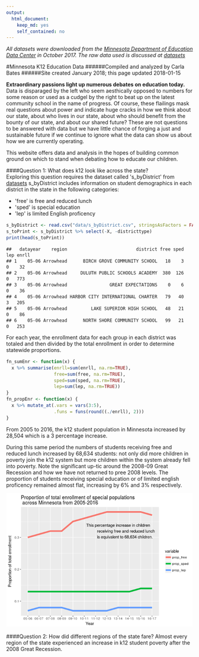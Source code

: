 ```yaml
---
output: 
  html_document: 
    keep_md: yes
    self_contained: no
---
```


_All datasets were downloaded from the [Minnesota Department of Education Data Center](http://w20.education.state.mn.us/MDEAnalytics/DataTopic.jsp?TOPICID=3) in October 2017._ 
_The raw data used is discussed at [datasets](datasets.Rmd)_


#[](#header-1)Minnesota K12 Education Data
######[](#header-6)Compiled and analyzed by Carla Bates
######[](#header-6)Site created January 2018; this page updated 2018-01-15

**Extraordinary passions light up numerous debates on education today.**  Data is disparaged by the left who seem aesthically opposed to numbers for some reason or used as a cudgel by the right to beat up on the latest community school in the name of progress.  Of course, these flailings mask real questions about power and indicate huge cracks in how we think about our state, about who lives in our state, about who should benefit from the bounty of our state, and about our shared future? These are not questions to be answered with data but we have little chance of forging a just and sustainable future if we continue to ignore what the data can show us about how we are currently operating.

This website offers data and analysis in the hopes of building common ground on which to stand when debating how to educate our children.

####[](#header-4)Question 1:  What does k12 look like across the state?  
Exploring this question requires the dataset called 's_byDistrict' from [datasets](datasets.Rmd) s_byDistrict includes information on student demographics in each district in the state in the following categories:
- 'free' is free and reduced lunch
- 'sped' is special education
- 'lep' is limited English proficency


```r
s_byDistrict <- read.csv("data/s_byDistrict.csv", stringsAsFactors = FALSE)
s_toPrint <- s_byDistrict %>% select(-X, -districttype)  
print(head(s_toPrint))
```

```
##   datayear    region                          district free sped lep enrll
## 1    05-06 Arrowhead      BIRCH GROVE COMMUNITY SCHOOL   18    3   0    32
## 2    05-06 Arrowhead     DULUTH PUBLIC SCHOOLS ACADEMY  380  126   0   773
## 3    05-06 Arrowhead                GREAT EXPECTATIONS    0    6   0    36
## 4    05-06 Arrowhead HARBOR CITY INTERNATIONAL CHARTER   79   40   3   205
## 5    05-06 Arrowhead         LAKE SUPERIOR HIGH SCHOOL   48   21   0    86
## 6    05-06 Arrowhead      NORTH SHORE COMMUNITY SCHOOL   99   21   0   253
```

For each year, the enrollment data for each group in each district was totaled and then divided by the total enrollment in order to determine statewide proportions.


```r
fn_sumEnr <- function(x) {
  x %>% summarise(enrll=sum(enrll, na.rm=TRUE),
                  free=sum(free, na.rm=TRUE), 
                  sped=sum(sped, na.rm=TRUE),
                  lep=sum(lep, na.rm=TRUE))
}
fn_propEnr <- function(x) {
  x %>% mutate_at(.vars = vars(3:5), 
                  .funs = funs(round((./enrll), 2)))
}
```

From 2005 to 2016, the k12 student population in Minnesota increased by 28,504 which is a 3 percentage increase. 



During this same period the numbers of students receiving free and reduced lunch increased by 68,634 students:  not only did more children in poverty join the k12 system but more children within the system already fell into poverty.  Note the significant up-tic around the 2008-09 Great Recession and how we have not returned to pree 2008 levels.  The proportion of students receiving special education or of limited english proficency remained almost flat, increasing by 6% and 3% respectively.

![](index_files/figure-html/unnamed-chunk-5-1.png)<!-- -->


####[](#header-4)Question 2:  How did different regions of the state fare?
Almost every region of the state experienced an increase in k12 student poverty after the 2008 Great Recession. 

